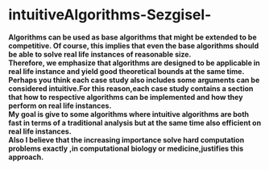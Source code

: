 # intuitiveAlgorithms-Sezgisel-

<p><b>
  Algorithms can be used as base algorithms that might be
extended to be competitive. Of course, this implies that even the base algorithms
should be able to solve real life instances of reasonable size.<br>Therefore, we emphasize that algorithms are designed to be applicable in real life instance and yield
good theoretical bounds at the same time.<br>Perhaps you think each case study also includes some arguments can be considered intuitive.For this reason,each case study contains a section that how to respective algorithms can be implemented
and how they perform on real life instances.<br>My goal is give to some algorithms where intuitive algorithms are both fast in terms of a traditional analysis but at
the same time also efficient on real life instances.
<br>Also I believe that the increasing importance solve hard computation problems exactly ,in computational biology or medicine,justifies this approach.
</b></p>
